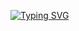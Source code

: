 [![Typing SVG](https://readme-typing-svg.demolab.com/?lines=Hellow+World;For+My+dream)](https://git.io/typing-svg)
